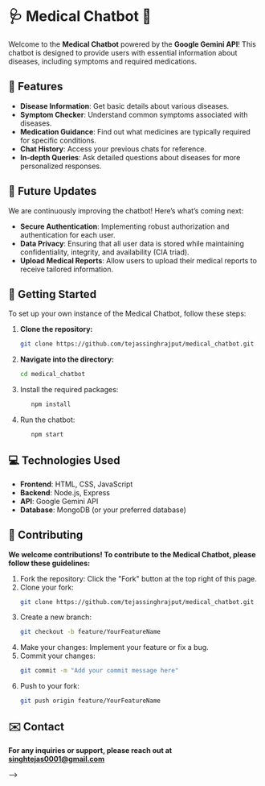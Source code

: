 # 🩺 Medical Chatbot 🤖

Welcome to the **Medical Chatbot** powered by the **Google Gemini API**! This chatbot is designed to provide users with essential information about diseases, including symptoms and required medications.

## 🌟 Features

- **Disease Information**: Get basic details about various diseases.
- **Symptom Checker**: Understand common symptoms associated with diseases.
- **Medication Guidance**: Find out what medicines are typically required for specific conditions.
- **Chat History**: Access your previous chats for reference.
- **In-depth Queries**: Ask detailed questions about diseases for more personalized responses.

## 📅 Future Updates

We are continuously improving the chatbot! Here’s what’s coming next:

- **Secure Authentication**: Implementing robust authorization and authentication for each user.
- **Data Privacy**: Ensuring that all user data is stored while maintaining confidentiality, integrity, and availability (CIA triad).
- **Upload Medical Reports**: Allow users to upload their medical reports to receive tailored information.

## 🚀 Getting Started

To set up your own instance of the Medical Chatbot, follow these steps:

1. **Clone the repository:**
   ```bash
   git clone https://github.com/tejassinghrajput/medical_chatbot.git
2. **Navigate into the directory:**
     ```bash
     cd medical_chatbot
3. Install the required packages:
   ```bash
      npm install
4. Run the chatbot:
   ```bash
      npm start

## 💻 Technologies Used

- **Frontend**: HTML, CSS, JavaScript
- **Backend**: Node.js, Express
- **API**: Google Gemini API
- **Database**: MongoDB (or your preferred database)

## 🤝 Contributing
 **We welcome contributions! To contribute to the Medical Chatbot, please follow these guidelines:**

1. Fork the repository: Click the "Fork" button at the top right of this page.
2. Clone your fork:
   ```bash
   git clone https://github.com/tejassinghrajput/medical_chatbot.git
3. Create a new branch:
   ```bash
   git checkout -b feature/YourFeatureName
4. Make your changes: Implement your feature or fix a bug.
5. Commit your changes:
   ```bash
   git commit -m "Add your commit message here"
6. Push to your fork:
   ```bash
   git push origin feature/YourFeatureName

   
## ✉️ Contact
 **For any inquiries or support, please reach out at singhtejas0001@gmail.com**


-->
